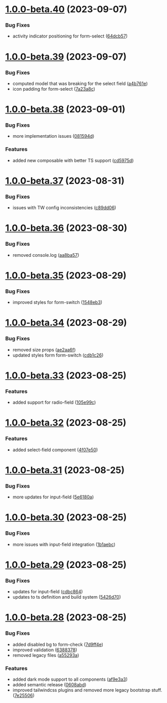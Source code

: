 # [1.0.0-beta.40](https://github.com/vue-interface/form-control/compare/v1.0.0-beta.39...v1.0.0-beta.40) (2023-09-07)


### Bug Fixes

* activity indicator positioning for form-select ([64dcb57](https://github.com/vue-interface/form-control/commit/64dcb571c5d9aa75ef4e80957a303c150465d3a4))

# [1.0.0-beta.39](https://github.com/vue-interface/form-control/compare/v1.0.0-beta.38...v1.0.0-beta.39) (2023-09-07)


### Bug Fixes

* computed model that was breaking for the select field ([a4b761e](https://github.com/vue-interface/form-control/commit/a4b761e12e01b859c72de9608d223d2396e08077))
* icon padding for form-select ([7a23a8c](https://github.com/vue-interface/form-control/commit/7a23a8c9af3de71f17870efa16b3abf20fefa783))

# [1.0.0-beta.38](https://github.com/vue-interface/form-control/compare/v1.0.0-beta.37...v1.0.0-beta.38) (2023-09-01)


### Bug Fixes

* more implementation issues ([081594d](https://github.com/vue-interface/form-control/commit/081594da0746784983ec0bbc4cfe42bbd1c86266))


### Features

* added new composable with better TS support ([cd5975d](https://github.com/vue-interface/form-control/commit/cd5975df3a0dd91d62de7c64ec508f94d616c643))

# [1.0.0-beta.37](https://github.com/vue-interface/form-control/compare/v1.0.0-beta.36...v1.0.0-beta.37) (2023-08-31)


### Bug Fixes

* issues with TW config inconsistencies ([c89dd06](https://github.com/vue-interface/form-control/commit/c89dd06347ecf24025a8d4a3284ff781d57e3df9))

# [1.0.0-beta.36](https://github.com/vue-interface/form-control/compare/v1.0.0-beta.35...v1.0.0-beta.36) (2023-08-30)


### Bug Fixes

* removed console.log ([aa8ba57](https://github.com/vue-interface/form-control/commit/aa8ba57b139336e2f3a6be15b9b577487cc0133a))

# [1.0.0-beta.35](https://github.com/vue-interface/form-control/compare/v1.0.0-beta.34...v1.0.0-beta.35) (2023-08-29)


### Bug Fixes

* improved styles for form-switch ([1548eb3](https://github.com/vue-interface/form-control/commit/1548eb3f6b3ea6114ade9f46d35ae5ce6077eb4b))

# [1.0.0-beta.34](https://github.com/vue-interface/form-control/compare/v1.0.0-beta.33...v1.0.0-beta.34) (2023-08-29)


### Bug Fixes

* removed size props ([ae2aa6f](https://github.com/vue-interface/form-control/commit/ae2aa6f6193b60d92ee19593816806edce854825))
* updated styles form form-switch ([cdb1c26](https://github.com/vue-interface/form-control/commit/cdb1c26b10c10c37f3cfd8d937fbc25ffcfb6d65))

# [1.0.0-beta.33](https://github.com/vue-interface/form-control/compare/v1.0.0-beta.32...v1.0.0-beta.33) (2023-08-25)


### Features

* added support for radio-field ([105e99c](https://github.com/vue-interface/form-control/commit/105e99c34770b0ab1a3193450032912c72a67d33))

# [1.0.0-beta.32](https://github.com/vue-interface/form-control/compare/v1.0.0-beta.31...v1.0.0-beta.32) (2023-08-25)


### Features

* added select-field component ([4f07e50](https://github.com/vue-interface/form-control/commit/4f07e50268cc69f716ad1876426176e1e6bd49aa))

# [1.0.0-beta.31](https://github.com/vue-interface/form-control/compare/v1.0.0-beta.30...v1.0.0-beta.31) (2023-08-25)


### Bug Fixes

* more updates for input-field ([5e6180a](https://github.com/vue-interface/form-control/commit/5e6180a0ff1f27da5c8399b8814bf000ac6db237))

# [1.0.0-beta.30](https://github.com/vue-interface/form-control/compare/v1.0.0-beta.29...v1.0.0-beta.30) (2023-08-25)


### Bug Fixes

* more issues with input-field integration ([1b1aebc](https://github.com/vue-interface/form-control/commit/1b1aebc1b6b7bf1a9ad9210d55a0f119b2b05a56))

# [1.0.0-beta.29](https://github.com/vue-interface/form-control/compare/v1.0.0-beta.28...v1.0.0-beta.29) (2023-08-25)


### Bug Fixes

* updates for input-field ([cdbc864](https://github.com/vue-interface/form-control/commit/cdbc864aa30b57911be2d14761e7a1cac1c51463))
* updates to ts definition and build system ([5426d70](https://github.com/vue-interface/form-control/commit/5426d7035eb3fcddbbcf115a1f8ce22dbfa2ddf2))

# [1.0.0-beta.28](https://github.com/vue-interface/form-control/compare/v1.0.0-beta.27...v1.0.0-beta.28) (2023-08-25)


### Bug Fixes

* added disabled bg to form-check ([7d9ff4e](https://github.com/vue-interface/form-control/commit/7d9ff4e12ede204c66561b4f21533e051eaad882))
* improved validation ([6388378](https://github.com/vue-interface/form-control/commit/638837883a4ce86fa70a5a3d43532c51a222a938))
* removed legacy files ([a55293a](https://github.com/vue-interface/form-control/commit/a55293a4a00732b56dd95859827b1b385168b16d))


### Features

* added dark mode support to all components ([af9e3a3](https://github.com/vue-interface/form-control/commit/af9e3a30adff75af76e839891a8c5e261f559984))
* added semantic release ([0608abd](https://github.com/vue-interface/form-control/commit/0608abd85a6c405804ca948c35eb7e087bb9d825))
* improved tailwindcss plugins and removed more legacy bootstrap stuff. ([7e25506](https://github.com/vue-interface/form-control/commit/7e25506eba0fa457dae1e6814685a6226b9de142))
